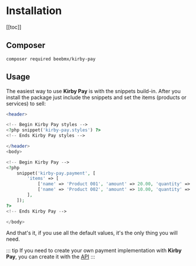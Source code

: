 # Installation

[[toc]]

## Composer

```ssh
composer required beebmx/kirby-pay
```

## Usage

The easiest way to use **Kirby Pay** is with the snippets build-in. After you install the package just include the snippets and set the items (products or services) to sell:

```php
<header>

<!-- Begin Kirby Pay styles -->
<?php snippet('kirby-pay.styles') ?>
<!-- Ends Kirby Pay styles -->

</header>
<body>

<!-- Begin Kirby Pay -->
<?php
    snippet('kirby-pay.payment', [
        'items' => [
            ['name' => 'Product 001', 'amount' => 20.00, 'quantity' => 1],
            ['name' => 'Product 002', 'amount' => 10.00, 'quantity' => 2],
        ],
    ]);
?>
<!-- Ends Kirby Pay -->

</body>
```

And that's it, if you use all the default values, it's the only thing you will need.

::: tip
If you need to create your own payment implementation with **Kirby Pay**, you can create it with the [API](/api)
:::
